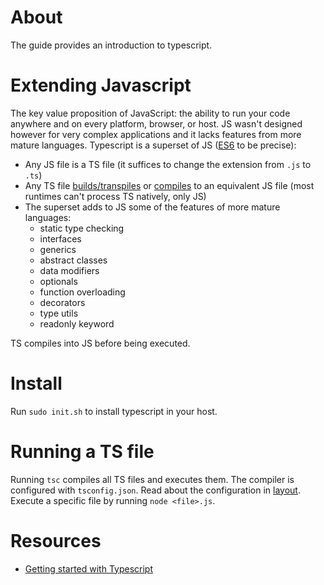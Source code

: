 # About 

The guide provides an introduction to typescript.

# Extending Javascript

The key value proposition of JavaScript: the ability to run your code anywhere and on every platform, browser, or host. JS wasn't designed however for very complex applications and it lacks features from more mature languages. Typescript is a superset of JS ([ES6](https://www.ecma-international.org/ecma-262/6.0/) to be precise):
+ Any JS file is a TS file (it suffices to change the extension from `.js` to `.ts`)
+ Any TS file [builds/transpiles](https://babeljs.io/) or [compiles](https://www.typescriptlang.org/download) to an equivalent JS file (most runtimes can't process TS natively, only JS)
+ The superset adds to JS some of the features of more mature languages:
  + static type checking
  + interfaces
  + generics
  + abstract classes
  + data modifiers
  + optionals
  + function overloading
  + decorators
  + type utils
  + readonly keyword

TS compiles into JS before being executed.

# Install

Run `sudo init.sh` to install typescript in your host.

# Running a TS file

Running `tsc` compiles all TS files and executes them. The compiler is configured with `tsconfig.json`. Read about the configuration in [layout](layout.md). Execute a specific file by running `node <file>.js`.

# Resources

+ [Getting started with Typescript](https://docs.microsoft.com/en-us/learn/modules/typescript-get-started/1-introduction)